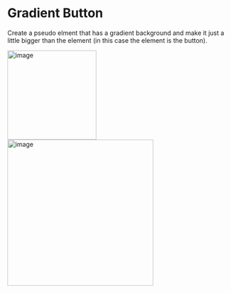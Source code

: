 # Gradient Button
Create a pseudo elment that has a gradient background and make it just a little bigger than the element (in this case the element is the button).

<img width="200" alt="image" src="https://github.com/user-attachments/assets/f4cd5b6c-4098-44f6-9b67-341f4fb146f7">
<img width="328" alt="image" src="https://github.com/user-attachments/assets/719e1fd3-b060-4b61-8e73-5d26d10eb128">

